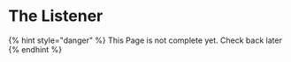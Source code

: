 # The Listener

{% hint style="danger" %}
This Page is not complete yet. Check back later
{% endhint %}

